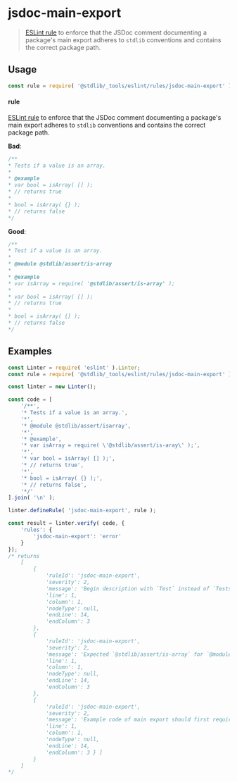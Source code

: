 <!--

@license Apache-2.0

Copyright (c) 2018 The Stdlib Authors.

Licensed under the Apache License, Version 2.0 (the "License");
you may not use this file except in compliance with the License.
You may obtain a copy of the License at

   http://www.apache.org/licenses/LICENSE-2.0

Unless required by applicable law or agreed to in writing, software
distributed under the License is distributed on an "AS IS" BASIS,
WITHOUT WARRANTIES OR CONDITIONS OF ANY KIND, either express or implied.
See the License for the specific language governing permissions and
limitations under the License.

-->

# jsdoc-main-export

> [ESLint rule][eslint-rules] to enforce that the JSDoc comment documenting a package's main export adheres to `stdlib` conventions and contains the correct package path.

<section class="intro">

</section>

<!-- /.intro -->

<section class="usage">

## Usage

```javascript
const rule = require( '@stdlib/_tools/eslint/rules/jsdoc-main-export' );
```

#### rule

[ESLint rule][eslint-rules] to enforce that the JSDoc comment documenting a package's main export adheres to `stdlib` conventions and contains the correct package path.

**Bad**:

<!-- eslint-disable stdlib/jsdoc-main-export -->

```javascript
/**
* Tests if a value is an array.
*
* @example
* var bool = isArray( [] );
* // returns true
*
* bool = isArray( {} );
* // returns false
*/
```

**Good**:

```javascript
/**
* Test if a value is an array.
*
* @module @stdlib/assert/is-array
*
* @example
* var isArray = require( '@stdlib/assert/is-array' );
*
* var bool = isArray( [] );
* // returns true
*
* bool = isArray( {} );
* // returns false
*/
```

</section>

<!-- /.usage -->

<section class="examples">

## Examples

<!-- eslint no-undef: "error" -->

```javascript
const Linter = require( 'eslint' ).Linter;
const rule = require( '@stdlib/_tools/eslint/rules/jsdoc-main-export' );

const linter = new Linter();

const code = [
    '/**',
    '* Tests if a value is an array.',
    '*',
    '* @module @stdlib/assert/isarray',
    '*',
    '* @example',
    '* var isArray = require( \'@stdlib/assert/is-aray\' );',
    '*',
    '* var bool = isArray( [] );',
    '* // returns true',
    '*',
    '* bool = isArray( {} );',
    '* // returns false',
    '*/'
].join( '\n' );

linter.defineRule( 'jsdoc-main-export', rule );

const result = linter.verify( code, {
    'rules': {
        'jsdoc-main-export': 'error'
    }
});
/* returns
    [
        {
            'ruleId': 'jsdoc-main-export',
            'severity': 2,
            'message': 'Begin description with `Test` instead of `Tests`',
            'line': 1,
            'column': 1,
            'nodeType': null,
            'endLine': 14,
            'endColumn': 3
        },
        {
            'ruleId': 'jsdoc-main-export',
            'severity': 2,
            'message': 'Expected `@stdlib/assert/is-array` for `@module` tag, but encountered `@stdlib/assert/isarray`',
            'line': 1,
            'column': 1,
            'nodeType': null,
            'endLine': 14,
            'endColumn': 3
        },
        {
            'ruleId': 'jsdoc-main-export',
            'severity': 2,
            'message': 'Example code of main export should first require `@stdlib/assert/is-array`, but encountered `@stdlib/assert/is-aray`',
            'line': 1,
            'column': 1,
            'nodeType': null,
            'endLine': 14,
            'endColumn': 3 } ]
        }
    ]
*/
```

</section>

<!-- /.examples -->

<!-- Section for related `stdlib` packages. Do not manually edit this section, as it is automatically populated. -->

<section class="related">

</section>

<!-- /.related -->

<!-- Section for all links. Make sure to keep an empty line after the `section` element and another before the `/section` close. -->

<section class="links">

[eslint-rules]: https://eslint.org/docs/developer-guide/working-with-rules

</section>

<!-- /.links -->
